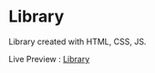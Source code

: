 # Library

Library created with HTML, CSS, JS.

Live Preview : [Library](https://mvlprem.github.io/Library/)